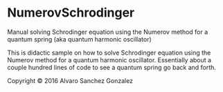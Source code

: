 # NumerovSchrodinger
Manual solving Schrodinger equation using the Numerov method for a quantum spring (aka quantum harmonic oscillator)

This is didactic sample on how to solve Schrodinger equation using the Numerov method for a quantum harmonic oscillator. Essentially about a couple hundred lines of code to see a quantum spring go back and forth. 




Copyright © 2016 Alvaro Sanchez Gonzalez
